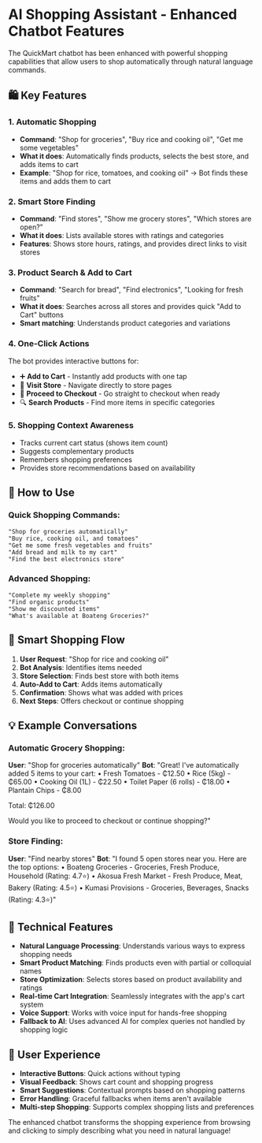 # AI Shopping Assistant - Enhanced Chatbot Features

The QuickMart chatbot has been enhanced with powerful shopping capabilities that allow users to shop automatically through natural language commands.

## 🛍️ Key Features

### 1. **Automatic Shopping**
- **Command**: "Shop for groceries", "Buy rice and cooking oil", "Get me some vegetables"
- **What it does**: Automatically finds products, selects the best store, and adds items to cart
- **Example**: "Shop for rice, tomatoes, and cooking oil" → Bot finds these items and adds them to cart

### 2. **Smart Store Finding**
- **Command**: "Find stores", "Show me grocery stores", "Which stores are open?"
- **What it does**: Lists available stores with ratings and categories
- **Features**: Shows store hours, ratings, and provides direct links to visit stores

### 3. **Product Search & Add to Cart**
- **Command**: "Search for bread", "Find electronics", "Looking for fresh fruits"
- **What it does**: Searches across all stores and provides quick "Add to Cart" buttons
- **Smart matching**: Understands product categories and variations

### 4. **One-Click Actions**
The bot provides interactive buttons for:
- ➕ **Add to Cart** - Instantly add products with one tap
- 🏪 **Visit Store** - Navigate directly to store pages
- 🛒 **Proceed to Checkout** - Go straight to checkout when ready
- 🔍 **Search Products** - Find more items in specific categories

### 5. **Shopping Context Awareness**
- Tracks current cart status (shows item count)
- Suggests complementary products
- Remembers shopping preferences
- Provides store recommendations based on availability

## 🎯 How to Use

### Quick Shopping Commands:
```
"Shop for groceries automatically"
"Buy rice, cooking oil, and tomatoes"
"Get me some fresh vegetables and fruits"
"Add bread and milk to my cart"
"Find the best electronics store"
```

### Advanced Shopping:
```
"Complete my weekly shopping"
"Find organic products"
"Show me discounted items"
"What's available at Boateng Groceries?"
```

## 🚀 Smart Shopping Flow

1. **User Request**: "Shop for rice and cooking oil"
2. **Bot Analysis**: Identifies items needed
3. **Store Selection**: Finds best store with both items
4. **Auto-Add to Cart**: Adds items automatically
5. **Confirmation**: Shows what was added with prices
6. **Next Steps**: Offers checkout or continue shopping

## 💡 Example Conversations

### Automatic Grocery Shopping:
**User**: "Shop for groceries automatically"
**Bot**: "Great! I've automatically added 5 items to your cart:
• Fresh Tomatoes - ₵12.50
• Rice (5kg) - ₵65.00
• Cooking Oil (1L) - ₵22.50
• Toilet Paper (6 rolls) - ₵18.00
• Plantain Chips - ₵8.00

Total: ₵126.00

Would you like to proceed to checkout or continue shopping?"

### Store Finding:
**User**: "Find nearby stores"
**Bot**: "I found 5 open stores near you. Here are the top options:
• Boateng Groceries - Groceries, Fresh Produce, Household (Rating: 4.7⭐)
• Akosua Fresh Market - Fresh Produce, Meat, Bakery (Rating: 4.5⭐)
• Kumasi Provisions - Groceries, Beverages, Snacks (Rating: 4.3⭐)"

## 🔧 Technical Features

- **Natural Language Processing**: Understands various ways to express shopping needs
- **Smart Product Matching**: Finds products even with partial or colloquial names
- **Store Optimization**: Selects stores based on product availability and ratings
- **Real-time Cart Integration**: Seamlessly integrates with the app's cart system
- **Voice Support**: Works with voice input for hands-free shopping
- **Fallback to AI**: Uses advanced AI for complex queries not handled by shopping logic

## 🎨 User Experience

- **Interactive Buttons**: Quick actions without typing
- **Visual Feedback**: Shows cart count and shopping progress
- **Smart Suggestions**: Contextual prompts based on shopping patterns
- **Error Handling**: Graceful fallbacks when items aren't available
- **Multi-step Shopping**: Supports complex shopping lists and preferences

The enhanced chatbot transforms the shopping experience from browsing and clicking to simply describing what you need in natural language!